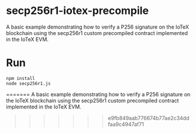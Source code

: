 # secp256r1-iotex-precompile

A basic example demonstrating how to verify a P256 signature on the IoTeX blockchain using the secp256r1 custom precompiled contract implemented in the IoTeX EVM.

# Run

```shell
npm install
node secp256r1.js
```
=======
A basic example demonstrating how to verify a P256 signature on the IoTeX blockchain using the secp256r1 custom precompiled contract implemented in the IoTeX EVM.
>>>>>>> e9fb849aab776674b77ae2c34ddfaa9c4947af71
